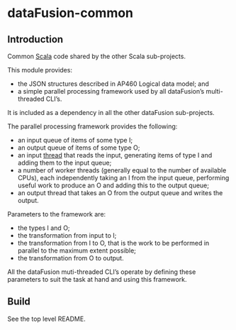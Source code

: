# dataFusion-common

## Introduction

Common [Scala](http://scala-lang.org/) code shared by the other Scala sub-projects.

This module provides:

- the JSON structures described in AP460 Logical data model; and
- a simple parallel processing framework used by all dataFusion’s multi-threaded CLI’s.

It is included as a dependency in all the other dataFusion sub-projects.


The parallel processing framework provides the following:

- an input queue of items of some type I;
- an output queue of items of some type O;
- an input [thread](https://docs.oracle.com/javase/8/docs/api/java/lang/Thread.html) that reads the input, generating items of type I and adding them to the input queue;
- a number of worker threads (generally equal to the number of available CPUs), each independently taking an I from the input queue, performing useful work to produce an O and adding this to the output queue;
- an output thread that takes an O from the output queue and writes the output.


Parameters to the framework are:

- the types I and O;
- the transformation from input to I;
- the transformation from I to O, that is the work to be performed in parallel to the maximum extent possible;
- the transformation from O to output.


All the dataFusion muti-threaded CLI’s operate by defining these parameters to suit the task at hand and using this framework.


## Build

See the top level README.
